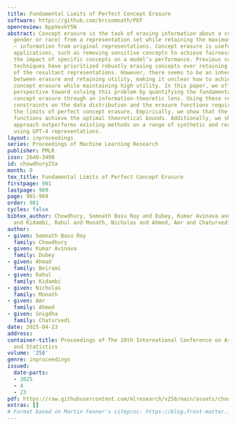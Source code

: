 ```yaml
---
title: Fundamental Limits of Perfect Concept Erasure
software: https://github.com/brcsomnath/PEF
openreview: bppVexkY5N
abstract: Concept erasure is the task of erasing information about a concept (e.g.,
  gender or race) from a representation set while retaining the maximum possible utility
  – information from original representations. Concept erasure is useful in several
  applications, such as removing sensitive concepts to achieve fairness and interpreting
  the impact of specific concepts on a model’s performance. Previous concept erasure
  techniques have prioritized robustly erasing concepts over retaining the utility
  of the resultant representations. However, there seems to be an inherent tradeoff
  between erasure and retaining utility, making it unclear how to achieve perfect
  concept erasure while maintaining high utility. In this paper, we offer a fresh
  perspective toward solving this problem by quantifying the fundamental limits of
  concept erasure through an information-theoretic lens. Using these results, we investigate
  constraints on the data distribution and the erasure functions required to achieve
  the limits of perfect concept erasure. Empirically, we show that the derived erasure
  functions achieve the optimal theoretical bounds. Additionally, we show that our
  approach outperforms existing methods on a range of synthetic and real-world datasets
  using GPT-4 representations.
layout: inproceedings
series: Proceedings of Machine Learning Research
publisher: PMLR
issn: 2640-3498
id: chowdhury25a
month: 0
tex_title: Fundamental Limits of Perfect Concept Erasure
firstpage: 901
lastpage: 909
page: 901-909
order: 901
cycles: false
bibtex_author: Chowdhury, Somnath Basu Roy and Dubey, Kumar Avinava and Beirami, Ahmad
  and Kidambi, Rahul and Monath, Nicholas and Ahmed, Amr and Chaturvedi, Snigdha
author:
- given: Somnath Basu Roy
  family: Chowdhury
- given: Kumar Avinava
  family: Dubey
- given: Ahmad
  family: Beirami
- given: Rahul
  family: Kidambi
- given: Nicholas
  family: Monath
- given: Amr
  family: Ahmed
- given: Snigdha
  family: Chaturvedi
date: 2025-04-23
address:
container-title: Proceedings of The 28th International Conference on Artificial Intelligence
  and Statistics
volume: '258'
genre: inproceedings
issued:
  date-parts:
  - 2025
  - 4
  - 23
pdf: https://raw.githubusercontent.com/mlresearch/v258/main/assets/chowdhury25a/chowdhury25a.pdf
extras: []
# Format based on Martin Fenner's citeproc: https://blog.front-matter.io/posts/citeproc-yaml-for-bibliographies/
---
```

